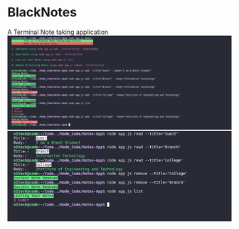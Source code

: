 # BlackNotes
A Terminal Note taking application
![image](https://github.com/sumitgupta7132/BlackNotes/blob/master/Img/notes-1.png)
![image](https://github.com/sumitgupta7132/BlackNotes/blob/master/Img/2-notes.png)
